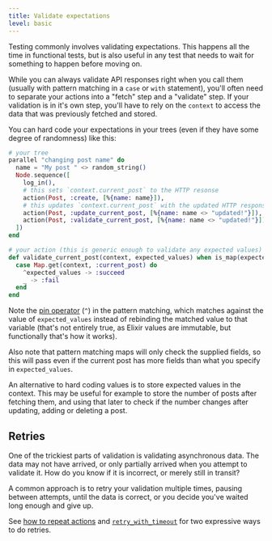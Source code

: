 ```yaml
---
title: Validate expectations
level: basic
---
```


Testing commonly involves validating expectations. This happens all the time in
functional tests, but is also useful in any test that needs to wait for something to
happen before moving on.

While you can always validate API responses right when you call them (usually with
pattern matching in a `case` or `with` statement), you'll often need to separate your
actions into a "fetch" step and a "validate" step. If your validation is in it's own
step, you'll have to rely on the `context` to access the data that was previously
fetched and stored.

You can hard code your expectations in your trees (even if they have some degree of
randomness) like this:

```elixir
# your tree
parallel "changing post name" do
  name = "My post " <> random_string()
  Node.sequence([
    log_in(),
    # this sets `context.current_post` to the HTTP resonse
    action(Post, :create, [%{name: name}]),
    # this updates `context.current_post` with the updated HTTP response
    action(Post, :update_current_post, [%{name: name <> "updated!"}]),
    action(Post, :validate_current_post, [%{name: name <> "updated!"}]),
  ])
end

# your action (this is generic enough to validate any expected values)
def validate_current_post(context, expected_values) when is_map(expected_values) do
  case Map.get(context, :current_post) do
    ^expected_values -> :succeed
    _ -> :fail
  end
end
```

Note the [pin operator][pin] (`^`) in the pattern matching, which matches against the
value of `expected_values` instead of rebinding the matched value to that variable
(that's not entirely true, as Elixir values are immutable, but functionally that's
how it works).

Also note that pattern matching maps will only check the supplied fields, so this
will pass even if the current post has more fields than what you specify in
`expected_values`.

An alternative to hard coding values is to store expected values in the context.
This may be useful for example to store the number of posts after fetching them,
and using that later to check if the number changes after updating, adding or
deleting a post.

## Retries

One of the trickiest parts of validation is validating asynchronous data. The data
may not have arrived, or only partially arrived when you attempt to validate it. How
do you know if it is incorrect, or merely still in transit?

A common approach is to retry your validation multiple times, pausing between
attempts, until the data is correct, or you decide you've waited long enough and give
up.

See [how to repeat actions] and [`retry_with_timeout`] for two expressive ways to do
retries.

[how to repeat actions]: ../repeat-actions/#limiting-retries
[`retry_with_timeout`]: https://git.corp.adobe.com/schomay/bot_army_ui_testing_demo/blob/master/lib/actions/cookbook.ex#L117
[pin]: https://elixir-lang.org/getting-started/pattern-matching.html#the-pin-operator
